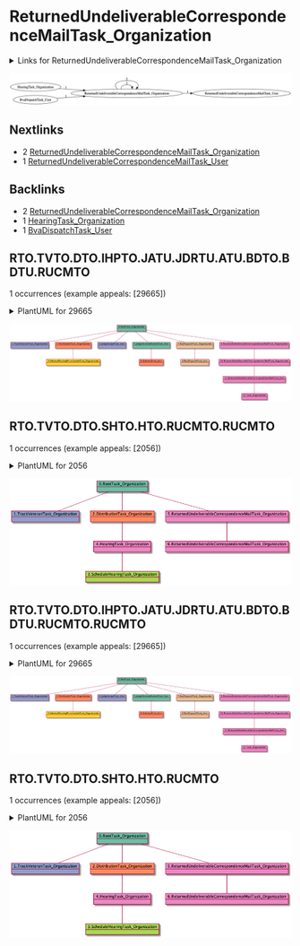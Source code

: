 # ReturnedUndeliverableCorrespondenceMailTask_Organization

<details><summary>Links for ReturnedUndeliverableCorrespondenceMailTask_Organization</summary>

```
digraph G {
rankdir="LR";
"ReturnedUndeliverableCorrespondenceMailTask_Organization" -> "ReturnedUndeliverableCorrespondenceMailTask_Organization" [label=2]
"ReturnedUndeliverableCorrespondenceMailTask_Organization" -> "ReturnedUndeliverableCorrespondenceMailTask_User" [label=1]
"ReturnedUndeliverableCorrespondenceMailTask_Organization" -> "ReturnedUndeliverableCorrespondenceMailTask_Organization" [label=2]
"HearingTask_Organization" -> "ReturnedUndeliverableCorrespondenceMailTask_Organization" [label=1]
"BvaDispatchTask_User" -> "ReturnedUndeliverableCorrespondenceMailTask_Organization" [label=1]
}
```
</details>

![RTO.DTO.SHTO.HTO.TTO.TTU-24900](dot/RTO.DTO.SHTO.HTO.TTO.TTU.dot.png)

## Nextlinks

   * 2 [ReturnedUndeliverableCorrespondenceMailTask_Organization](ReturnedUndeliverableCorrespondenceMailTask_Organization.md)
   * 1 [ReturnedUndeliverableCorrespondenceMailTask_User](ReturnedUndeliverableCorrespondenceMailTask_User.md)

## Backlinks

   * 2 [ReturnedUndeliverableCorrespondenceMailTask_Organization](ReturnedUndeliverableCorrespondenceMailTask_Organization.md)
   * 1 [HearingTask_Organization](HearingTask_Organization.md)
   * 1 [BvaDispatchTask_User](BvaDispatchTask_User.md)

## RTO.TVTO.DTO.IHPTO.JATU.JDRTU.ATU.BDTO.BDTU.RUCMTO

1 occurrences (example appeals: [29665])

<details><summary>PlantUML for 29665</summary>

```
@startuml
object 0.RootTask_Organization #66c2a5
object 1.TrackVeteranTask_Organization #8da0cb
object 2.DistributionTask_Organization #fc8d62
object 3.InformalHearingPresentationTask_Organization #ffd92f
object 4.JudgeAssignTask_User #8da0cb
object 5.JudgeDecisionReviewTask_User #66c2a5
object 6.AttorneyTask_User #fc8d62
object 7.BvaDispatchTask_Organization #e5c494
object 8.BvaDispatchTask_User #e5c494
object 9.ReturnedUndeliverableCorrespondenceMailTask_Organization #e78ac3
object 10.ReturnedUndeliverableCorrespondenceMailTask_Organization #e78ac3
object 11.ReturnedUndeliverableCorrespondenceMailTask_User #e78ac3
object 12.Task_Organization #e78ac3
0.RootTask_Organization -- 1.TrackVeteranTask_Organization
0.RootTask_Organization -- 2.DistributionTask_Organization
2.DistributionTask_Organization -- 3.InformalHearingPresentationTask_Organization
0.RootTask_Organization -- 4.JudgeAssignTask_User
0.RootTask_Organization -- 5.JudgeDecisionReviewTask_User
5.JudgeDecisionReviewTask_User -- 6.AttorneyTask_User
0.RootTask_Organization -- 7.BvaDispatchTask_Organization
7.BvaDispatchTask_Organization -- 8.BvaDispatchTask_User
0.RootTask_Organization -- 9.ReturnedUndeliverableCorrespondenceMailTask_Organization
9.ReturnedUndeliverableCorrespondenceMailTask_Organization -- 10.ReturnedUndeliverableCorrespondenceMailTask_Organization
10.ReturnedUndeliverableCorrespondenceMailTask_Organization -- 11.ReturnedUndeliverableCorrespondenceMailTask_User
11.ReturnedUndeliverableCorrespondenceMailTask_User -- 12.Task_Organization
@enduml
```
</details>

![RTO.TVTO.DTO.IHPTO.JATU.JDRTU.ATU.BDTO.BDTU.RUCMTO-29665](uml/RTO.TVTO.DTO.IHPTO.JATU.JDRTU.ATU.BDTO.BDTU.RUCMTO-29665.png)

## RTO.TVTO.DTO.SHTO.HTO.RUCMTO.RUCMTO

1 occurrences (example appeals: [2056])

<details><summary>PlantUML for 2056</summary>

```
@startuml
object 0.RootTask_Organization #66c2a5
object 1.TrackVeteranTask_Organization #8da0cb
object 2.DistributionTask_Organization #fc8d62
object 3.ScheduleHearingTask_Organization #a6d854
object 4.HearingTask_Organization #e78ac3
object 5.ReturnedUndeliverableCorrespondenceMailTask_Organization #e78ac3
object 6.ReturnedUndeliverableCorrespondenceMailTask_Organization #e78ac3
0.RootTask_Organization -- 1.TrackVeteranTask_Organization
0.RootTask_Organization -- 2.DistributionTask_Organization
4.HearingTask_Organization -- 3.ScheduleHearingTask_Organization
2.DistributionTask_Organization -- 4.HearingTask_Organization
0.RootTask_Organization -- 5.ReturnedUndeliverableCorrespondenceMailTask_Organization
5.ReturnedUndeliverableCorrespondenceMailTask_Organization -- 6.ReturnedUndeliverableCorrespondenceMailTask_Organization
@enduml
```
</details>

![RTO.TVTO.DTO.SHTO.HTO.RUCMTO.RUCMTO-2056](uml/RTO.TVTO.DTO.SHTO.HTO.RUCMTO.RUCMTO-2056.png)

## RTO.TVTO.DTO.IHPTO.JATU.JDRTU.ATU.BDTO.BDTU.RUCMTO.RUCMTO

1 occurrences (example appeals: [29665])

<details><summary>PlantUML for 29665</summary>

```
@startuml
object 0.RootTask_Organization #66c2a5
object 1.TrackVeteranTask_Organization #8da0cb
object 2.DistributionTask_Organization #fc8d62
object 3.InformalHearingPresentationTask_Organization #ffd92f
object 4.JudgeAssignTask_User #8da0cb
object 5.JudgeDecisionReviewTask_User #66c2a5
object 6.AttorneyTask_User #fc8d62
object 7.BvaDispatchTask_Organization #e5c494
object 8.BvaDispatchTask_User #e5c494
object 9.ReturnedUndeliverableCorrespondenceMailTask_Organization #e78ac3
object 10.ReturnedUndeliverableCorrespondenceMailTask_Organization #e78ac3
object 11.ReturnedUndeliverableCorrespondenceMailTask_User #e78ac3
object 12.Task_Organization #e78ac3
0.RootTask_Organization -- 1.TrackVeteranTask_Organization
0.RootTask_Organization -- 2.DistributionTask_Organization
2.DistributionTask_Organization -- 3.InformalHearingPresentationTask_Organization
0.RootTask_Organization -- 4.JudgeAssignTask_User
0.RootTask_Organization -- 5.JudgeDecisionReviewTask_User
5.JudgeDecisionReviewTask_User -- 6.AttorneyTask_User
0.RootTask_Organization -- 7.BvaDispatchTask_Organization
7.BvaDispatchTask_Organization -- 8.BvaDispatchTask_User
0.RootTask_Organization -- 9.ReturnedUndeliverableCorrespondenceMailTask_Organization
9.ReturnedUndeliverableCorrespondenceMailTask_Organization -- 10.ReturnedUndeliverableCorrespondenceMailTask_Organization
10.ReturnedUndeliverableCorrespondenceMailTask_Organization -- 11.ReturnedUndeliverableCorrespondenceMailTask_User
11.ReturnedUndeliverableCorrespondenceMailTask_User -- 12.Task_Organization
@enduml
```
</details>

![RTO.TVTO.DTO.IHPTO.JATU.JDRTU.ATU.BDTO.BDTU.RUCMTO.RUCMTO-29665](uml/RTO.TVTO.DTO.IHPTO.JATU.JDRTU.ATU.BDTO.BDTU.RUCMTO.RUCMTO-29665.png)

## RTO.TVTO.DTO.SHTO.HTO.RUCMTO

1 occurrences (example appeals: [2056])

<details><summary>PlantUML for 2056</summary>

```
@startuml
object 0.RootTask_Organization #66c2a5
object 1.TrackVeteranTask_Organization #8da0cb
object 2.DistributionTask_Organization #fc8d62
object 3.ScheduleHearingTask_Organization #a6d854
object 4.HearingTask_Organization #e78ac3
object 5.ReturnedUndeliverableCorrespondenceMailTask_Organization #e78ac3
object 6.ReturnedUndeliverableCorrespondenceMailTask_Organization #e78ac3
0.RootTask_Organization -- 1.TrackVeteranTask_Organization
0.RootTask_Organization -- 2.DistributionTask_Organization
4.HearingTask_Organization -- 3.ScheduleHearingTask_Organization
2.DistributionTask_Organization -- 4.HearingTask_Organization
0.RootTask_Organization -- 5.ReturnedUndeliverableCorrespondenceMailTask_Organization
5.ReturnedUndeliverableCorrespondenceMailTask_Organization -- 6.ReturnedUndeliverableCorrespondenceMailTask_Organization
@enduml
```
</details>

![RTO.TVTO.DTO.SHTO.HTO.RUCMTO-2056](uml/RTO.TVTO.DTO.SHTO.HTO.RUCMTO-2056.png)

